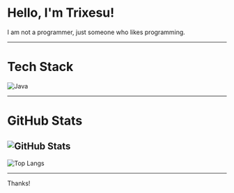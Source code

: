 # Hello, I'm Trixesu!

I am not a programmer, just someone who likes programming.

---

# Tech Stack

![Java](https://img.shields.io/badge/-Java-007396?logo=java&logoColor=white)

---

# GitHub Stats

![GitHub Stats](https://github-readme-stats.vercel.app/api?username=Trixesu&show_icons=true&theme=radical)
---
![Top Langs](https://github-readme-stats.vercel.app/api/top-langs/?username=Trixesu&layout=compact&theme=radical)

---

Thanks!
